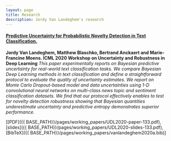 ```yaml
---
layout: page
title: Research
description: Jordy Van Landeghem's research
---
```



#### <u>Predictive Uncertainty for Probabilistic Novelty Detection in Text Classification.</u>
**Jordy Van Landeghem, Matthew Blaschko, Bertrand Anckaert and Marie-Francine Moens. ICML 2020 Workshop on Uncertainty and Robustness in Deep Learning**
*This paper experimentally reports on Bayesian predictive uncertainty for real-world text classification tasks. We compare Bayesian Deep Learning methods in text classification and define a straightforward protocol to evaluate the quality of uncertainty estimates. We report on Monte Carlo Dropout-based model and data uncertainties using 1-D convolutional neural networks on multi-class news topic and sentiment classification datasets. We find that our protocol effectively enables to test for novelty detection robustness showing that Bayesian quantities underestimate uncertainty and predictive entropy demonstrates superior performance.*

[[PDF]({{ BASE_PATH}}/pages/working_papers/UDL2020-paper-133.pdf), [slides]({{ BASE_PATH}}/pages/working_papers/UDL2020-slides-133.pdf),[BibTeX]({{ BASE_PATH}}/pages/working_papers/vanlandeghem2020a.bib)]

<!-- Note: this is how to write a comment in HTML. Everything in here won't show up on your webpage.-->

<!--
To increase the size of the title, use fewer # in front of the paper title.
To decrease the size of the title, use more #. 
To remove the italics, remove the * before and after the description
To remove the underline from the title, remove the <u> tags (<u> and </u>)
-->